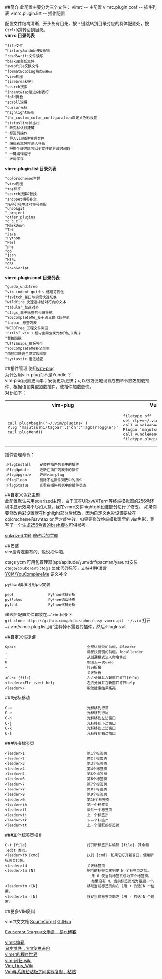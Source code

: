 ##简介
此配置主要分为三个文件：
vimrc -- 主配置
vimrc.plugin.conf -- 插件列表
vimrc.plugin.list -- 插件配置

配置文件结构清晰，开头处有目录，按 `*` 键跳转到目录对应的具体配置处，按`Ctrl+O`跳转回到目录。  
**vimrc 目录列表**

    "file文件
    "history&undo历史&撤销
    "read&write文件读写
    "backup备份文件
    "swapfile交换文件
    "format&coding格式&编码
    "view视图
    "linebreak换行
    "search搜索
    "indent&tab缩进&制表符
    "fold折叠
    "scroll滚屏
    "cursor光标
    "highlight高亮
    "the_custom_color_configuration自定义色彩设置
    "statusline状态栏
    " 改变默认快捷键
    " 标签页操作
    " 导入vim插件管理文件
    " 编辑新文件时读入样板
    " 把整个缓冲区写回到文件前更改时间戳
    " 一键编译运行
    " 环境保存

**vimrc.plugin.list 目录列表**

    "colorschemes主题
    "view视图
    "tag标签
    "search搜索&替换
    "snippet模板补全
    "括号引号等结对符号匹配
    "undo&git
    "_project
    "other_plugins
    "C_&_C++
    "MarkDown
    "TeX
    "Java
    "Python
    "Perl
    "php
    "go
    "json
    "HTML
    "CSS
    "JavaScript

**vimrc.plugin.conf 目录列表**

    "gundo_undotree
    "vim_indent_guides_缩进可视化
    "fswitch_接口与实现快速切换
    "wildfire_快速选中结对符内的文本
    "tabular_快速对齐
    "ctags_基于标签的代码导航
    "YouCompleteMe_基于语义的代码导航
    "tagbar_标签列表
    "NERDTree_工程文件浏览
    "ctrlsf_vim_工程内全局查找光标所在关键字
    "替换函数
    "UltiSnips_模板补全
    "YouCompleteMe补全菜单
    "由接口快速生成实现框架
    "syntastic_语法检查

##插件管理
使用[vim-plug](https://github.com/junegunn/vim-plug)  
为什么用vim-plug而不是Vundle ？  
vim-plug设置更简单；安装更新更快；可以很方便地设置成由命令触发加载插件、根据语言类型加载插件，使插件加载更快。  
对比如下：
<table>
<tr>
    <th>
        vim-plug
    </th>
    <th>
        Vundle.vim
    </th>
</tr>
<td>
<pre>
call plug#begin('~/.vim/plugins/')
Plug 'majutsushi/tagbar',{'on':'TagbarToggle'}'
call plug#end()
</pre>
</td>
<td>
<pre>
filetype off
set rtp+=~/.vim/plugins/Vundle.vim
call vundle#begin()
Plugin 'majutsushi/tagbar'
call vundle#end()
filetype plugin indent on
</pre>
</td>
</table>

插件管理命令：  

    :PlugInstall    安装在插件列表中的插件  
    :PlugUpdate     更新在插件列表中的插件  
    :PlugUpgrade    更新vim-plug  
    :PlugClean      删除不在插件列表中的插件  
    :PlugStatus     查看在插件列表中的插件状态  

##自定义色彩主题  
此配置默认采用solarized主题，由于其在URxvt/XTerm等终端模拟器的256色环境中显示效果不尽如人意，我在vimrc文件highlight设置部分进行了修改。 如果你要修改色彩设置就在highlight部分后修改，因为自定义色彩设置要放在colorscheme和syntax on后才能生效。如果要修改终端模拟器里的vim色彩，我写了一个[生成256色表的bash脚本](https://github.com/philosophos/show256color)可供参考。  
  
[solarized主题](http://ola3xakol.bkt.clouddn.com/vim/0.png)
[修改后的主题](http://ola3xakol.bkt.clouddn.com/vim/1.png)
  
##安装  
vim是肯定要有的，说说插件吧。  
  
ctags ycm 可用包管理器(apt/aptitude/yum/dnf/pacman/yaourt)安装  
[ctags/exuberant-ctags](http://ctags.sourceforge.net)       生成代码标签，支持41种语言  
[YCM/YouCompleteMe](https://github.com/Valloric/YouCompleteMe)          语义补全  
  
python模块可用pip安装  

    pep8                Python代码分析  
    pyflakes            Python语法检查  
    pylint              Python代码分析  
  
建议把配置文件都放在~/.vim目录下  
`git clone https://github.com/philosophos/easy-vimrc.git  ~/.vim`
打开~/.vim/vimrc.plug.list,用"注释掉不需要的插件，然后:PlugInstall  
  
  
##自定义快捷键  

    Space                                 全局快捷键的前缀，即leader  
    ,                                     局部快捷键的前缀，localleader  
    ;                                     从普通模式进入命令模式  
    U                                     取消上一次undo  
    +                                     打开折叠  
    -                                     关闭折叠  
    <C-\> {file}                          左右分屏并在新窗口打开{file}  
    <leader><F1> :vert help               左右分屏并在新窗口打开help  
    <leader>/                             取消搜索结果高亮  

###光标移动  

    C-a                                   光标移到行首  
    C-e                                   光标移到行尾  
    C-h                                   光标移到左边窗口  
    C-j                                   光标移到下边窗口  
    C-k                                   光标移到上边窗口  
    C-l                                   光标移到右边窗口  

###切换标签页  

    <leader>1                             第1个标签页  
    <leader>2                             第2个标签页  
    <leader>3                             第3个标签页  
    <leader>4                             第4个标签页  
    <leader>5                             第5个标签页  
    <leader>6                             第6个标签页  
    <leader>7                             第7个标签页  
    <leader>8                             第8个标签页  
    <leader>9                             第9个标签页  
    <leader>0                             第10个标签页  
    <leader>th                            第一个标签页  
    <leader>tl                            最后一个标签页  
    <leader>tj                            上一个标签页  
    <leader>tk                            下一个标签页  
    <leader>tt                            上一个活跃的标签页  

###其他标签页操作  

    C-t {file}                            打开新标签页并编辑 {file}，其余和 :edit 类同。  
    <leader>tb {cmd}                      执行 {cmd}，如果它打开新窗口，使用新标签页代替。  
    <leader>td                            关闭标签页  
    <leader>tm [N]                        把当前标签页移到第 N 个标签页之后。  
                                            用 0 使当前标签页成为首个标签页。  
                                            如果没有 N，当前标签页成为最后一个。  
    <leader>tm +[N]                       移动当前标签页向右 (用 + 的话)N 个位置。  
    <leader>tm -[N]                       移动当前标签页向左 (用 - 的话)N 个位置。  
  

##更多VIM资料  
  
vim中文文档
[Sourceforget](https://sourceforget.net/projects/vimcdoc/files)
[GitHub](https://github.com/vimcn/vimcdoc)

[Exuberant Ctags中文手册 – 易水博客](
http://easwy.com/blog/archives/exuberant-ctags-chinese-manual/)  

[vimrc编辑](http://www.cnblogs.com/starspace/archive/2009/03/03/1402305.html)  
[易水博客：vim使用进阶](
http://easwy.com/blog/archives/advanced-vim-skills-catalog/)  
[vimer的程序世界](http://www.vimer.cn/category/vim)  
[vim-闲耘.wiki](http://wiki.hotoo.me/Vim.html)  
[Vim_Tips_Wiki](http://vim.wikia.com/wiki/Vim_Tips_Wiki)  
[Vim与系统粘贴板之间实现复制、粘贴](
http://apneng.net/2015/05/01/copy-between-vim-and-os.html)  
